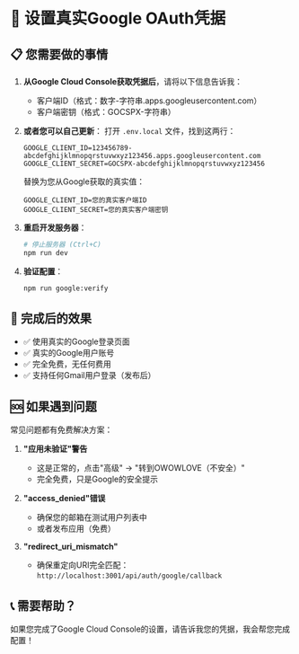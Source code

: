 # 🔧 设置真实Google OAuth凭据

## 📋 您需要做的事情

1. **从Google Cloud Console获取凭据后**，请将以下信息告诉我：
   - 客户端ID（格式：数字-字符串.apps.googleusercontent.com）
   - 客户端密钥（格式：GOCSPX-字符串）

2. **或者您可以自己更新**：
   打开 `.env.local` 文件，找到这两行：
   ```env
   GOOGLE_CLIENT_ID=123456789-abcdefghijklmnopqrstuvwxyz123456.apps.googleusercontent.com
   GOOGLE_CLIENT_SECRET=GOCSPX-abcdefghijklmnopqrstuvwxyz123456
   ```
   
   替换为您从Google获取的真实值：
   ```env
   GOOGLE_CLIENT_ID=您的真实客户端ID
   GOOGLE_CLIENT_SECRET=您的真实客户端密钥
   ```

3. **重启开发服务器**：
   ```bash
   # 停止服务器 (Ctrl+C)
   npm run dev
   ```

4. **验证配置**：
   ```bash
   npm run google:verify
   ```

## 🎯 完成后的效果

- ✅ 使用真实的Google登录页面
- ✅ 真实的Google用户账号
- ✅ 完全免费，无任何费用
- ✅ 支持任何Gmail用户登录（发布后）

## 🆘 如果遇到问题

常见问题都有免费解决方案：

1. **"应用未验证"警告**
   - 这是正常的，点击"高级" → "转到OWOWLOVE（不安全）"
   - 完全免费，只是Google的安全提示

2. **"access_denied"错误**
   - 确保您的邮箱在测试用户列表中
   - 或者发布应用（免费）

3. **"redirect_uri_mismatch"**
   - 确保重定向URI完全匹配：
     `http://localhost:3001/api/auth/google/callback`

## 📞 需要帮助？

如果您完成了Google Cloud Console的设置，请告诉我您的凭据，我会帮您完成配置！
